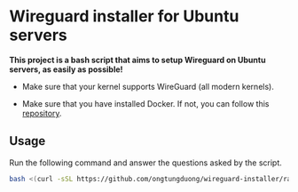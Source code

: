 # Wireguard installer for Ubuntu servers

**This project is a bash script that aims to setup Wireguard on Ubuntu servers, as easily as possible!**

- Make sure that your kernel supports WireGuard (all modern kernels).

- Make sure that you have installed Docker. If not, you can follow this [repository](https://github.com/ongtungduong/docker-installer).

## Usage

Run the following command and answer the questions asked by the script.

```bash
bash <(curl -sSL https://github.com/ongtungduong/wireguard-installer/raw/main/wireguard-installer.sh)
```

